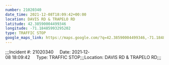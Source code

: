 ```yaml
---
number: 21020340
date_time: 2021-12-08T18:09:42+00:00
location: DAVIS RD & TRAPELO RD
latitude: 42.38590004499346
longitude: -71.18485993295202
type: TRAFFIC STOP
google_maps_link: https://maps.google.com/?q=42.38590004499346,-71.18485993295202
---
```


;;;Incident #: 21020340     Date: 2021‐12‐08 18:09:42     Type: TRAFFIC STOP;;;Location: DAVIS RD & TRAPELO RD;;;
